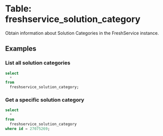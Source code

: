 # Table: freshservice_solution_category

Obtain information about Solution Categories in the FreshService instance.

## Examples

### List all solution categories

```sql
select
  *
from
  freshservice_solution_category;
```

### Get a specific solution category

```sql
select
  *
from
  freshservice_solution_category
where id = 27075269;
```
